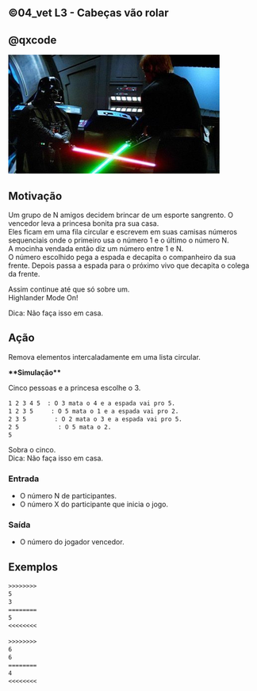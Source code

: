 ## ©04_vet L3 - Cabeças vão rolar
## @qxcode

![](__capa.jpg)

## Motivação

Um grupo de N amigos decidem brincar de um esporte sangrento. O vencedor leva a princesa bonita pra sua casa.  
Eles ficam em uma fila circular e escrevem em suas camisas números sequenciais onde o primeiro usa o número 1 e o último o número N.  
A mocinha vendada então diz um número entre 1 e N.  
O número escolhido pega a espada e decapita o companheiro da sua frente. Depois passa a espada para o próximo vivo que decapita o colega da frente.  
  
Assim continue até que só sobre um.  
Highlander Mode On!  
  
Dica: Não faça isso em casa.  
  
## Ação

Remova elementos intercaladamente em uma lista circular.  

**\*\*Simulação\*\***
  
Cinco pessoas e a princesa escolhe o 3.  
  
    1 2 3 4 5  : O 3 mata o 4 e a espada vai pro 5.  
    1 2 3 5     : O 5 mata o 1 e a espada vai pro 2.  
    2 3 5        : O 2 mata o 3 e a espada vai pro 5.  
    2 5           : O 5 mata o 2.  
    5  
  
Sobra o cinco.  
Dica: Não faça isso em casa.

### Entrada

*   O número N de participantes.  
*   O número X do participante que inicia o jogo.  

### Saída

*   O número do jogador vencedor.

## Exemplos

```
>>>>>>>>
5 
3
========
5
<<<<<<<<

>>>>>>>>
6
6
========
4
<<<<<<<<
```

